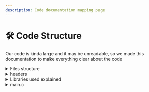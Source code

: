 ```yaml
---
description: Code documentation mapping page
---
```


# 🛠 Code Structure

Our code is kinda large and it may be unreadable, so we made this documentation to make everything clear about the code

<details>

<summary>Files structure</summary>

```
├── Docs
│   ├── SUMMARY.md
│   ├── README.md
│   └── ...
├── headers
│   ├── includes.h
│   ├── functions.h
│   ├── checker.h
│   ├── structures.h
│   └── loader.h
├── database
│   ├── [firstname]_[familyname].txt
│   ├── [firstname]_[familyname].txt
│   └── ...
├── main.c
├── README.md
└── LICENSE

```

</details>

<details>

<summary>headers</summary>

#### **includes.h:**&#x20;

a header file which contains all required libraries to use in our project, the point from making this is to not writing the same headers in each file

```c
/*
    *Here we Put all required headers in one file :D
*/
//! C Macros
#ifndef _DEFAULT_SOURCE
#define _DEFAULT_SOURCE //? Macro to enable file type constants.
#endif

//! C Libraries and main headers
#include <stdio.h> //? Standard input/output C library.
#include <stdlib.h> //? Standard C library.
#include <string.h> //? Strings C Library.
#include <stdbool.h> //? Booleans C Library.
#include <ncurses.h> //? New Curses aka :"ncurses" C/C++ Library (used to make TUI programs).
#include <locale.h> //? Unix-Like localization management C Library.
#include <sys/stat.h> //? File status and information functions C Library.
#include <dirent.h> //? Directory manipulation for file management operations C Library.
#include <stdarg.h> //? Variable arguments handling macros for function parameterization C Library.
#include <ctype.h> //? Character classification and manipulation functions C Library.

//! My personal headers (located in "/headers" folder)

#include "functions.h" //? Local library contains many functions for this project.
#include "structures.h" //? Defines all needed stucts for project
#include "checker.h" //? Defines a function to check input data.
```

\
**checker.h:** contains the function which checks the input data validity\
it supports 5 different types of inputs:

* **isAlpha:** to verify first name and last name if contains only alphabets or not
* **isEmain:** to verify that input is an email type with this layout\
  joe<mark style="color:red;">**@**</mark>smith<mark style="color:red;">**.**</mark>com
* **coef**: to verify the Coefficient value that should be always positive
* **avg**: to verify averages values to be always between 0 and 20.0
* **age**: to verify age's value that shouldn't be greater than 150 years

```c
#include "includes.h" //? The file wchich includes all required libraries to work.


enum type {isAlpha, isEmail, coef, avg, age};

bool check(enum type Something, ...) {
  va_list args;
  va_start(args, Something);

  char* str;
  int num;code
  double moy;
  char *at;
  char *dot;

  switch(Something) {
    case isAlpha:
      str = va_arg(args, char*);
      for (int i = 0; i < strlen(str); i++) if (!isalpha(str[i])) return false;
      return true;
    break;

    case isEmail:
        str = va_arg(args, char*);
        at = strchr(str, '@');
        if (!at) {
            return false; //! '@' not found
        }
        dot = strchr(at, '.');
        return dot && dot > at; //! dot found and after '@'
    break;

    case coef:
      num = va_arg(args, int);
      return num > 0;
    break;

    case avg:
      moy = va_arg(args, double);
      return moy >= 0.0 && moy <= 20.0;
    break;

    case age:
      num = va_arg(args, int);
      return num >= 0 && num < 150;
    break;
  }

  va_end(args);
}
```

**functions.h:** contains the most important functions for work:

* **addStudent():** a function to add a student by prompting user the student info (ID, name, address, email, age) and saves his data to file called "\[first name]\_\[last name].txt"
* **displayStudent():** Display all saved students (fetchs data from database folder)
* **searchStudent():** Searchs a student in database by his first name or last name
* **updateStudent():** Updates a saved student's data
* **deleteStudent():** Delete a student from database
* **calculateAverage():** Calculates student average and saves his average and modules data to his file.

**loader.h:** contains load() function to load data from files to program when it start's up

```c
#include "includes.h" //? The file which includes all required libraries to work.
#include "structures.h"

void load(const char* name, student *e) {
    char filename[100];
    sprintf(filename, "database/%s.txt", name);
    FILE* file = fopen(filename, "r");
    if (file == NULL) {
        printf("Error opening the file.\n");
        return;
    }

    char line[100];
    char *token;
    int moduleCount = 0;

    while (fgets(line, sizeof(line), file) != NULL) {
        if (strstr(line, "| ID:") != NULL) {
            sscanf(line, "| ID: %lld", &(e->id));
        }
        else if (strstr(line, "| First Name:") != NULL) {
            token = strtok(line, ":");
            token = strtok(NULL, ":");
            strcpy(e->nom, token+1);
        }
        else if (strstr(line, "| Last Name:") != NULL) {
            token = strtok(line, ":");
            token = strtok(NULL, ":");
            strcpy(e->prenom, token+1);
        }
        else if (strstr(line, "| Address:") != NULL) {
            token = strtok(line, ":");
            token = strtok(NULL, ":");
            strcpy(e->adresse, token+1);
        }
        else if (strstr(line, "| Email:") != NULL) {
            token = strtok(line, ":");
            token = strtok(NULL, ":");
            strcpy(e->email, token+1);
        }
        else if (strstr(line, "| Age:") != NULL) {
            sscanf(line, "| Age: %d", &(e->age));
        }
        else if (strstr(line, "|Total Modules:") != NULL) {
            sscanf(line, "|Total Modules: %d", &(e->nb_modules));
        }
        else if (strstr(line, "|Moyenne:") != NULL) {
            sscanf(line, "|Moyenne: %f", &(e->moyenne));
        }
        else if (strstr(line, "| Modules info:") != NULL) {
            moduleCount = 0;

            while (fgets(line, sizeof(line), file) != NULL) {
                if (line[0] == '|') {
                    module* m = &(e->modules[moduleCount]);

                    fgets(line, sizeof(line), file); // Read module name line
                    strtok(line, ":");
                    strcpy(m->nom_module, strtok(NULL, ":"));

                    fgets(line, sizeof(line), file); // Read coefficient line
                    strtok(line, ":");
                    sscanf(strtok(NULL, ":"), "%f", &(m->coefficient));

                    fgets(line, sizeof(line), file); // Read note line
                    strtok(line, ":");
                    sscanf(strtok(NULL, ":"), "%f", &(m->note));

                    moduleCount++;
                }
                else if (strstr(line, "|Total Modules:") != NULL) {
                    sscanf(line, "|Total Modules: %d", &(e->nb_modules));
                    break; // Exit the module information section
                }
            }
        }
    }
    fclose(file);
}
```

**structures.h:** file contains the used structs in code

```c
#define MAX_STUDENTS 100
#define MAX_NAME_LEN 50
#define MAX_ADDRESS_LEN 100
#define MAX_EMAIL_LEN 50
#define MAX_MODULES 10


typedef struct {
    char nom_module[MAX_NAME_LEN];
    int coefficient;
    float note;
} module;

typedef struct {
    long long int id;
    char nom[MAX_NAME_LEN];
    char prenom[MAX_NAME_LEN];
    char adresse[MAX_ADDRESS_LEN];
    char email[MAX_EMAIL_LEN];
    int age;
    float moyenne;
    module modules[MAX_MODULES];
    int nb_modules;
} student;
```

</details>

<details>

<summary>Libraries used explained</summary>

Our project uses bensh of libraries to make it work perfuctly

#### Our Libraries

* **stdio.h:** (Standard input/output) main library which contains the basic C functions.
* **stdlib.h:** (Standard Library), which is a collection of functions and macros defined by the C programming language standard.
* **String.h**: a base library which _defines one variable type, one macro, and various functions_ for manipulating arrays of characters.
* **stdbool.h**: (Standard Boolean) _C_ Standard Library which contains four macros for a **Boolean** data type.
* [**ncurses**](https://invisible-island.net/ncurses/)**:** (New Curses), **C/C++** Library provides an **API** (Application Programming Interface) to build **TUI** (Text-Based User Interfaces)
* **locale.h:** C library which defines the location specific settings, such as date formats and currency symbols.
* **sys/stat.h:** system library which defines **stat()** funcion which gets status information about a specified file and places it in the area of memory pointed to by the buf argument
* **dirnet.h:** C Library that provides functions and structures for working with directories and directory entries. It is part of the **POSIX** standard and is commonly used on **Unix-like** operating systems, including **Linux**.
* **stdarg.h:** (Standard Arguments Library) C standard library that allows functions to accept an indefinite number of arguments. It provides facilities for stepping through a list of function arguments of unknown number and type.
* **ctype.h:** C character classification is an operation provided by a group of functions in the **ANSI C Standard Library.** These functions are used to test characters for membership in a particular class of characters, such as alphabetic characters, control characters, etc.

</details>

<details>

<summary>main.c</summary>

After structuring the whole project, including all required libraries and defining all used functions and structs, now we must keep only the important things in the main.c\
Our main.c only contains the most important things

1. including the required headers
2. calling the main() function which it's only used to define our window UI and buttons
3. setting up a keys listener to record keyboard clicks, we actually have only 3 cases:\
   **Key Up, Key Down:** to browse through the options.\
   **Enter Key:** to confirm/access to an option.\
   **Q key:** to quite the program.
4. switch case to give each button it's function.

More details about the main.c will be explained in the [next page](./#main.c)

</details>

